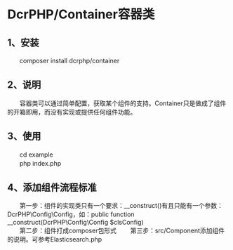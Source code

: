 # DcrPHP/Container容器类

## 1、安装
　　composer install dcrphp/container

## 2、说明
　　容器类可以通过简单配置，获取某个组件的支持。Container只是做成了组件的开箱即用，而没有实现或提供任何组件功能。  

## 3、使用
　　cd example  
　　php index.php

## 4、添加组件流程标准 
　　第一步：组件的实现类只有一个要求：__construct()有且只能有一个参数：DcrPHP\Config\Config，如：public function __construct(DcrPHP\Config\Config $clsConfig)  
　　第二步：组件打成composer包形式
　　第三步：src/Component添加组件的说明。可参考Elasticsearch.php 